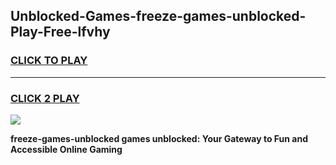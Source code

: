 
## Unblocked-Games-freeze-games-unblocked-Play-Free-lfvhy
<h3>
<a href="https://premium76.site?title=freeze-games-unblocked&ref=10A">CLICK TO PLAY</a></h3>
<hr>

<h3>
<a href="https://premium76.site?title=freeze-games-unblocked&ref=10A">CLICK 2 PLAY</a>
  
</h3>

<a href="https://premium76.site?title=freeze-games-unblocked&ref=10A"><img src="https://clearcache.store/games.png"></a>


**freeze-games-unblocked games unblocked: Your Gateway to Fun and Accessible Online Gaming**

